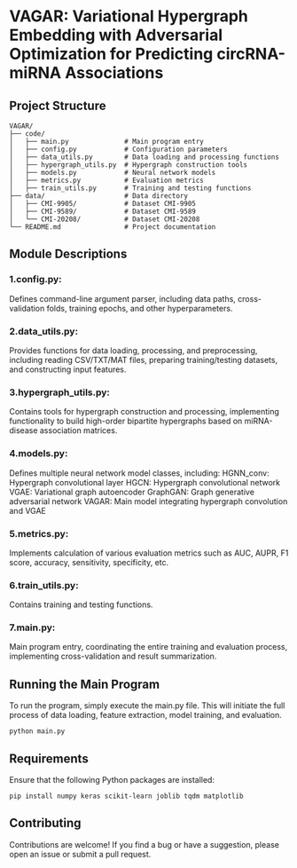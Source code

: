 # VAGAR: Variational Hypergraph Embedding with Adversarial Optimization for Predicting circRNA-miRNA Associations

## Project Structure



    VAGAR/
    ├── code/
    │   ├── main.py              # Main program entry
    │   ├── config.py            # Configuration parameters
    │   ├── data_utils.py        # Data loading and processing functions
    │   ├── hypergraph_utils.py  # Hypergraph construction tools
    │   ├── models.py            # Neural network models
    │   ├── metrics.py           # Evaluation metrics
    │   ├── train_utils.py       # Training and testing functions
    ├── data/                    # Data directory
    │   ├── CMI-9905/            # Dataset CMI-9905
    │   ├── CMI-9589/            # Dataset CMI-9589
    │   └── CMI-20208/           # Dataset CMI-20208
    └── README.md                # Project documentation


## Module Descriptions
### 1.config.py:
Defines command-line argument parser, including data paths, cross-validation folds, training epochs, and other hyperparameters.

### 2.data_utils.py: 
Provides functions for data loading, processing, and preprocessing, including reading CSV/TXT/MAT files, preparing training/testing datasets, and constructing input features.

### 3.hypergraph_utils.py: 
Contains tools for hypergraph construction and processing, implementing functionality to build high-order bipartite hypergraphs based on miRNA-disease association matrices.

### 4.models.py: 
Defines multiple neural network model classes, including:
HGNN_conv: Hypergraph convolutional layer
HGCN: Hypergraph convolutional network
VGAE: Variational graph autoencoder
GraphGAN: Graph generative adversarial network
VAGAR: Main model integrating hypergraph convolution and VGAE

### 5.metrics.py: 
Implements calculation of various evaluation metrics such as AUC, AUPR, F1 score, accuracy, sensitivity, specificity, etc.

### 6.train_utils.py: 
Contains training and testing functions.

### 7.main.py: 
Main program entry, coordinating the entire training and evaluation process, implementing cross-validation and result summarization.



## Running the Main Program

To run the program, simply execute the main.py file. This will initiate the full process of data loading, feature extraction, model training, and evaluation.

    python main.py

## Requirements

Ensure that the following Python packages are installed:

    pip install numpy keras scikit-learn joblib tqdm matplotlib

## Contributing

Contributions are welcome! If you find a bug or have a suggestion, please open an issue or submit a pull request.
